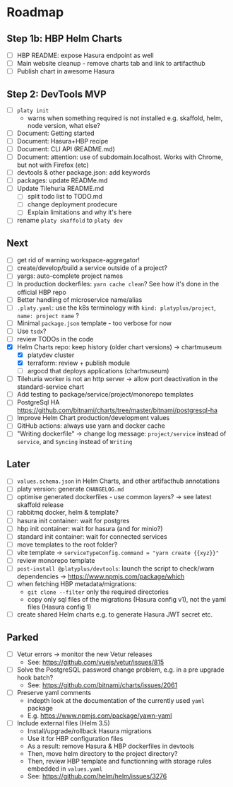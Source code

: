 # Roadmap

## Step 1b: HBP Helm Charts

- [ ] HBP README: expose Hasura endpoint as well
- [ ] Main website cleanup - remove charts tab and link to artifacthub
- [ ] Publish chart in awesome Hasura

## Step 2: DevTools MVP

- [ ] `platy init`
  - warns when something required is not installed e.g. skaffold, helm, node version, what else?
- [ ] Document: Getting started
- [ ] Document: Hasura+HBP recipe
- [ ] Document: CLI API (README.md)
- [ ] Document: attention: use of subdomain.localhost. Works with Chrome, but not with Firefox (etc)
- [ ] devtools & other package.json: add keywords
- [ ] packages: update READMe.md
- [ ] Update Tilehuria README.md
  - [ ] split todo list to TODO.md
  - [ ] change deployment prodecure
  - [ ] Explain limitations and why it's here
- [ ] rename `platy skaffold` to `platy dev`

## Next

- [ ] get rid of warning workspace-aggregator!
- [ ] create/develop/build a service outside of a project?
- [ ] yargs: auto-complete project names
- [ ] In production dockerfiles: `yarn cache clean`? See how it's done in the official HBP repo
- [ ] Better handling of microservice name/alias
- [ ] `.platy.yaml`: use the k8s terminology with `kind: platyplus/project`, `name: project name` ?
- [ ] Minimal `package.json` template - too verbose for now
- [ ] Use `tsdx`?
- [ ] review TODOs in the code
- [x] Helm Charts repo: keep history (older chart versions) -> chartmuseum
  - [x] platydev cluster
  - [x] terraform: review + publish module
  - [ ] argocd that deploys applications (chartmuseum)
- [ ] Tilehuria worker is not an http server -> allow port deactivation in the standard-service chart
- [ ] Add testing to package/service/project/monorepo templates
- [ ] PostgreSql HA https://github.com/bitnami/charts/tree/master/bitnami/postgresql-ha
- [ ] Improve Helm Chart production/development values
- [ ] GitHub actions: always use yarn and docker cache
- [ ] "Writing dockerfile" -> change log message: `project/service` instead of `service`, and `Syncing` instead of `Writing`

## Later

- [ ] `values.schema.json` in Helm Charts, and other artifacthub annotations
- [ ] platy version: generate `CHANGELOG.md`
- [ ] optimise generated dockerfiles - use common layers? -> see latest skaffold release
- [ ] rabbitmq docker, helm & template?
- [ ] hasura init container: wait for postgres
- [ ] hbp init container: wait for hasura (and for minio?)
- [ ] standard init container: wait for connected services
- [ ] move templates to the root folder?
- [ ] vite template -> `serviceTypeConfig.command = "yarn create {{xyz}}"`
- [ ] review monorepo template
- [ ] `post-install @platyplus/devtools`: launch the script to check/warn dependencies -> https://www.npmjs.com/package/which
- [ ] when fetching HBP metadata/migrations:
  - `git clone --filter` only the required directories
  - copy only sql files of the migrations (Hasura config v1), not the yaml files (Hasura config 1)
- [ ] create shared Helm charts e.g. to generate Hasura JWT secret etc.

## Parked

- [ ] Vetur errors -> monitor the new Vetur releases
  - See: https://github.com/vuejs/vetur/issues/815
- [ ] Solve the PostgreSQL password change problem, e.g. in a pre upgrade hook batch?
  - See: https://github.com/bitnami/charts/issues/2061
- [ ] Preserve yaml comments
  - indepth look at the documentation of the currently used `yaml` package
  - E.g. https://www.npmjs.com/package/yawn-yaml
- [ ] Include external files (Helm 3.5)
  - Install/upgrade/rollback Hasura migrations
  - Use it for HBP configuration files
  - As a result: remove Hasura & HBP dockerfiles in devtools
  - Then, move helm directory to the project directory?
  - Then, review HBP template and functionning with storage rules embedded in `values.yaml`
  - See: https://github.com/helm/helm/issues/3276
